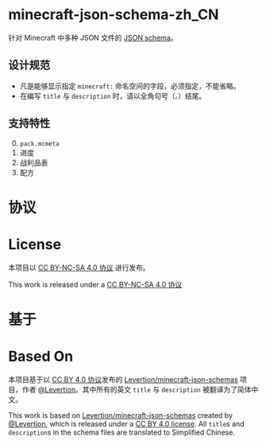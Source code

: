# minecraft-json-schema-zh_CN

针对 Minecraft 中多种 JSON 文件的 [JSON schema](http://json-schema.org/)。

## 设计规范

- 凡是能够显示指定 `minecraft:` 命名空间的字段，必须指定，不能省略。
- 在编写 `title` 与 `description` 时，请以全角句号（`。`）结尾。

## 支持特性

0. `pack.mcmeta`
0. 进度
0. 战利品表
0. 配方

# 协议
# License

本项目以 [CC BY-NC-SA 4.0 协议](https://creativecommons.org/licenses/by-nc-sa/4.0/deed.zh) 进行发布。

This work is released under a [CC BY-NC-SA 4.0 协议](https://creativecommons.org/licenses/by-nc-sa/4.0)

# 基于
# Based On

本项目基于以 [CC BY 4.0 协议](https://creativecommons.org/licenses/by/4.0/deed.zh)发布的 [Levertion/minecraft-json-schemas](https://github.com/Levertion/minecraft-json-schemas) 项目，作者 [@Levertion](https://github.com/Levertion)。其中所有的英文 `title` 与 `description` 被翻译为了简体中文。

This work is based on [Levertion/minecraft-json-schemas](https://github.com/Levertion/minecraft-json-schemas) created by [@Levertion](https://github.com/Levertion), which is released under a [CC BY 4.0 license](https://creativecommons.org/licenses/by/4.0/). All `title`s and `description`s in the schema files are translated to Simplified Chinese.